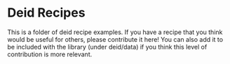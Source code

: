 # Deid Recipes

This is a folder of deid recipe examples. If you have a recipe that you think
would be useful for others, please contribute it here! You can also
add it to be included with the library (under deid/data) if you think this
level of contribution is more relevant.
